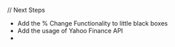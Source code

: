 // Next Steps

- Add the % Change Functionality to little black boxes
- Add the usage of Yahoo Finance API
- 
